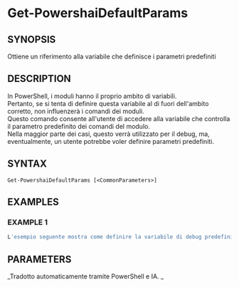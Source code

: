 ﻿---
external help file: powershai-help.xml
schema: 2.0.0
powershai: true
---

# Get-PowershaiDefaultParams

## SYNOPSIS <!--!= @#Synop !-->
Ottiene un riferimento alla variabile che definisce i parametri predefiniti

## DESCRIPTION <!--!= @#Desc !-->
In PowerShell, i moduli hanno il proprio ambito di variabili.  
Pertanto, se si tenta di definire questa variabile al di fuori dell'ambito corretto, non influenzerà i comandi dei moduli.  
Questo comando consente all'utente di accedere alla variabile che controlla il parametro predefinito dei comandi del modulo.  
Nella maggior parte dei casi, questo verrà utilizzato per il debug, ma, eventualmente, un utente potrebbe voler definire parametri predefiniti.

## SYNTAX <!--!= @#Syntax !-->

```
Get-PowershaiDefaultParams [<CommonParameters>]
```

## EXAMPLES <!--!= @#Ex !-->

### EXAMPLE 1
```powershell
L'esempio seguente mostra come definire la variabile di debug predefinita del comando Invoke-Http.
```


## PARAMETERS <!--!= @#Params !-->




<!--PowershaiAiDocBlockStart-->
_Tradotto automaticamente tramite PowerShell e IA. 
_
<!--PowershaiAiDocBlockEnd-->
